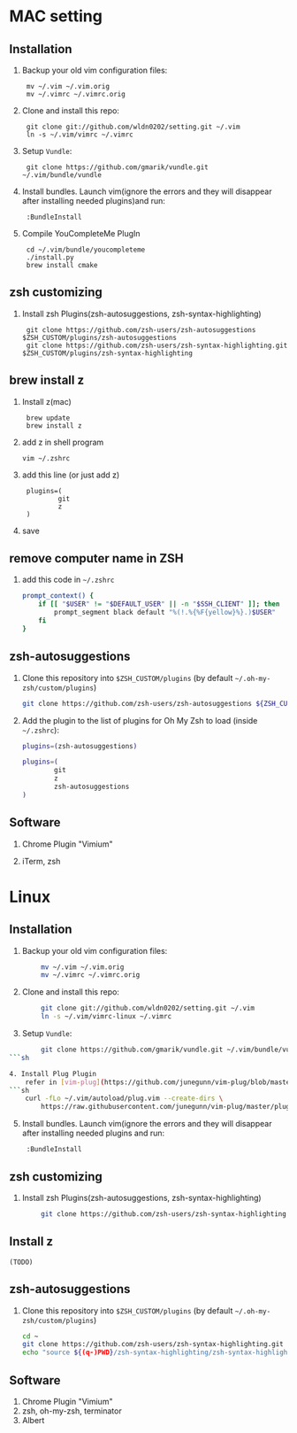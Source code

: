 # MAC setting
## Installation

1. Backup your old vim configuration files:

        mv ~/.vim ~/.vim.orig
        mv ~/.vimrc ~/.vimrc.orig

2. Clone and install this repo:

        git clone git://github.com/wldn0202/setting.git ~/.vim
        ln -s ~/.vim/vimrc ~/.vimrc

3. Setup `Vundle`:

        git clone https://github.com/gmarik/vundle.git ~/.vim/bundle/vundle

4. Install bundles. Launch vim(ignore the errors and they will disappear after installing needed plugins)and run:

        :BundleInstall

5. Compile YouCompleteMe PlugIn

        cd ~/.vim/bundle/youcompleteme
        ./install.py
        brew install cmake

## zsh customizing

1. Install zsh Plugins(zsh-autosuggestions, zsh-syntax-highlighting)

        git clone https://github.com/zsh-users/zsh-autosuggestions $ZSH_CUSTOM/plugins/zsh-autosuggestions
        git clone https://github.com/zsh-users/zsh-syntax-highlighting.git $ZSH_CUSTOM/plugins/zsh-syntax-highlighting

## brew install z
1. Install z(mac)

        brew update
        brew install z

2. add z in shell program

       vim ~/.zshrc

3. add this line (or just add z)

        plugins=(
                git
                z
        )

4. save

## remove computer name in ZSH

1. add this code in `~/.zshrc`
    ```sh
    prompt_context() {
        if [[ "$USER" != "$DEFAULT_USER" || -n "$SSH_CLIENT" ]]; then
            prompt_segment black default "%(!.%{%F{yellow}%}.)$USER"
        fi
    }
    ```

## zsh-autosuggestions

1. Clone this repository into `$ZSH_CUSTOM/plugins` (by default `~/.oh-my-zsh/custom/plugins`)

    ```sh
    git clone https://github.com/zsh-users/zsh-autosuggestions ${ZSH_CUSTOM:-~/.oh-my-zsh/custom}/plugins/zsh-autosuggestions
    ```

2. Add the plugin to the list of plugins for Oh My Zsh to load (inside `~/.zshrc`):

    ```sh
    plugins=(zsh-autosuggestions)
    ```

    ```sh
    plugins=(
            git
            z
            zsh-autosuggestions
    )
    ```

## Software

1. Chrome Plugin "Vimium"

2. iTerm, zsh

# Linux
## Installation

1. Backup your old vim configuration files:
```sh
        mv ~/.vim ~/.vim.orig
        mv ~/.vimrc ~/.vimrc.orig
```

2. Clone and install this repo:
```sh
        git clone git://github.com/wldn0202/setting.git ~/.vim
        ln -s ~/.vim/vimrc-linux ~/.vimrc
```

3. Setup `Vundle`:
```sh
        git clone https://github.com/gmarik/vundle.git ~/.vim/bundle/vundle
```sh

4. Install Plug Plugin
    refer in [vim-plug](https://github.com/junegunn/vim-plug/blob/master/README.md)
```sh
    curl -fLo ~/.vim/autoload/plug.vim --create-dirs \
        https://raw.githubusercontent.com/junegunn/vim-plug/master/plug.vim
```

5. Install bundles. Launch vim(ignore the errors and they will disappear after installing needed plugins and run:

        :BundleInstall

        

## zsh customizing

1. Install zsh Plugins(zsh-autosuggestions, zsh-syntax-highlighting)

```sh
        git clone https://github.com/zsh-users/zsh-syntax-highlighting.git $ZSH_CUSTOM/plugins/zsh-syntax-highlighting
```

## Install z
    (TODO)

## zsh-autosuggestions

1. Clone this repository into `$ZSH_CUSTOM/plugins` (by default `~/.oh-my-zsh/custom/plugins`)

    ```sh
    cd ~
    git clone https://github.com/zsh-users/zsh-syntax-highlighting.git
    echo "source ${(q-)PWD}/zsh-syntax-highlighting/zsh-syntax-highlighting.zsh" >> ${ZDOTDIR:-$HOME}/.zshrc
    ```

## Software

1. Chrome Plugin "Vimium"
2. zsh, oh-my-zsh, terminator
3. Albert
